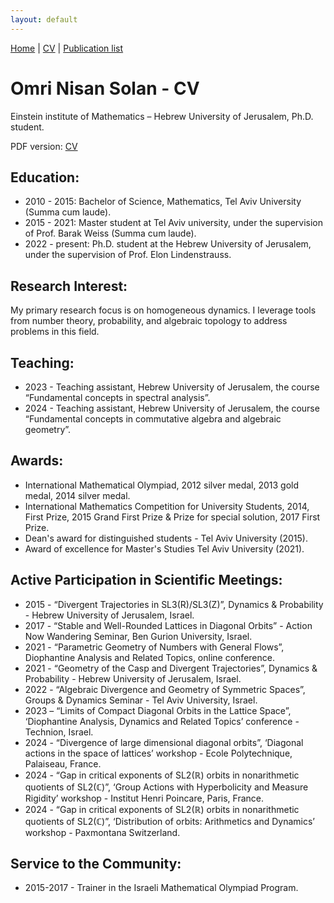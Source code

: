 ```yaml
---
layout: default
---
```


[Home](./index.html) | [CV](./CV.html) | [Publication list](./publications.html)

# **Omri Nisan Solan \- CV**

Einstein institute of Mathematics – Hebrew University of Jerusalem, Ph.D. student.

PDF version: [CV](./CV.pdf)

## **Education:**

* 2010 \- 2015: Bachelor of Science, Mathematics, Tel Aviv University (Summa cum laude).  
* 2015 \- 2021: Master student at Tel Aviv university, under the supervision of Prof. Barak Weiss (Summa cum laude).  
* 2022 \- present: Ph.D. student at the Hebrew University of Jerusalem, under the supervision of Prof. Elon Lindenstrauss.

## **Research Interest:**

My primary research focus is on homogeneous dynamics. I leverage tools from number theory, probability, and algebraic topology to address problems in this field. 

## **Teaching:** 

* 2023 \- Teaching assistant, Hebrew University of Jerusalem, the course “Fundamental concepts in spectral analysis”.  
* 2024 \- Teaching assistant, Hebrew University of Jerusalem, the course “Fundamental concepts in commutative algebra and algebraic geometry”.

## **Awards:**

* International Mathematical Olympiad, 2012 silver medal, 2013 gold medal, 2014 silver medal.  
* International Mathematics Competition for University Students, 2014, First Prize, 2015 Grand First Prize & Prize for special solution, 2017 First Prize.  
* Dean's award for distinguished students \- Tel Aviv University (2015).  
* Award of excellence for Master's Studies Tel Aviv University (2021).

## **Active Participation in Scientific Meetings:**

* 2015 \- “Divergent Trajectories in SL3(R)/SL3(Z)”, Dynamics & Probability \- Hebrew University of Jerusalem, Israel.  
* 2017 \- “Stable and Well-Rounded Lattices in Diagonal Orbits” \- Action Now Wandering Seminar, Ben Gurion University, Israel.   
* 2021 \- “Parametric Geometry of Numbers with General Flows”, Diophantine Analysis and Related Topics, online conference.  
* 2021 \- “Geometry of the Casp and Divergent Trajectories”, Dynamics & Probability \- Hebrew University of Jerusalem, Israel.  
* 2022 \- “Algebraic Divergence and Geometry of Symmetric Spaces”, Groups & Dynamics Seminar \- Tel Aviv University, Israel.  
* 2023 – “Limits of Compact Diagonal Orbits in the Lattice Space”, ‘Diophantine Analysis, Dynamics and Related Topics’ conference \- Technion, Israel.  
* 2024 \- “Divergence of large dimensional diagonal orbits”, ‘Diagonal actions in the space of lattices’ workshop \- Ecole Polytechnique, Palaiseau, France.  
* 2024 \- “Gap in critical exponents of SL2(ℝ) orbits in nonarithmetic quotients of SL2(ℂ)”, ‘Group Actions with Hyperbolicity and Measure Rigidity’ workshop \- Institut Henri Poincare, Paris, France.  
* 2024 \- “Gap in critical exponents of SL2(ℝ) orbits in nonarithmetic quotients of SL2(ℂ)”, ‘Distribution of orbits: Arithmetics and Dynamics’ workshop \- Paxmontana Switzerland.

## **Service to the Community:**

* 2015-2017 \- Trainer in the Israeli Mathematical Olympiad Program.
